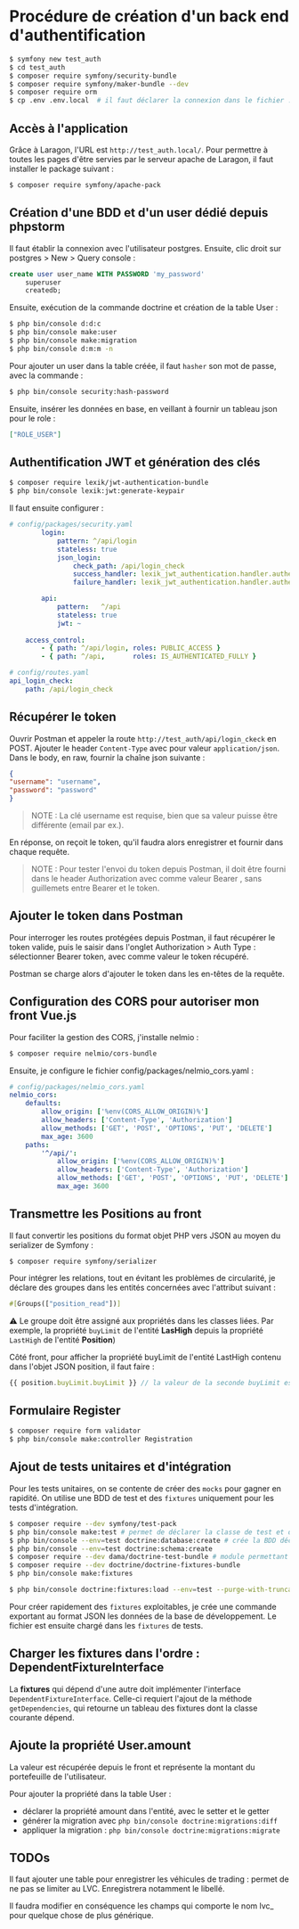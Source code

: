 # Procédure de création d'un back end d'authentification

```bash
$ symfony new test_auth
$ cd test_auth
$ composer require symfony/security-bundle
$ composer require symfony/maker-bundle --dev
$ composer require orm
$ cp .env .env.local  # il faut déclarer la connexion dans le fichier .env
```

## Accès à l'application

Grâce à Laragon, l'URL est `http://test_auth.local/`.
Pour permettre à toutes les pages d'être servies par le serveur apache de Laragon,
il faut installer le package suivant :

```bash
$ composer require symfony/apache-pack 
```

## Création d'une BDD et d'un user dédié depuis phpstorm

Il faut établir la connexion avec l'utilisateur postgres.
Ensuite, clic droit sur postgres > New > Query console :

```sql
create user user_name WITH PASSWORD 'my_password'
    superuser
    createdb;
```

Ensuite, exécution de la commande doctrine et création de la table User :

```bash
$ php bin/console d:d:c
$ php bin/console make:user
$ php bin/console make:migration
$ php bin/console d:m:m -n
```
Pour ajouter un user dans la table créée, il faut `hasher` son mot de passe,
avec la commande :

```bash
$ php bin/console security:hash-password
```

Ensuite, insérer les données en base, en veillant à fournir un tableau json pour le role :

```json
["ROLE_USER"]
```

## Authentification JWT et génération des clés

```bash
$ composer require lexik/jwt-authentication-bundle
$ php bin/console lexik:jwt:generate-keypair
```
Il faut ensuite configurer :

```yaml
# config/packages/security.yaml
        login:
            pattern: ^/api/login
            stateless: true
            json_login:
                check_path: /api/login_check
                success_handler: lexik_jwt_authentication.handler.authentication_success
                failure_handler: lexik_jwt_authentication.handler.authentication_failure

        api:
            pattern:   ^/api
            stateless: true
            jwt: ~
            
    access_control:
        - { path: ^/api/login, roles: PUBLIC_ACCESS }
        - { path: ^/api,       roles: IS_AUTHENTICATED_FULLY }

# config/routes.yaml
api_login_check:
    path: /api/login_check
```

## Récupérer le token

Ouvrir Postman et appeler la route `http://test_auth/api/login_ckeck` en POST.
Ajouter le header `Content-Type` avec pour valeur `application/json`.
Dans le body, en raw, fournir la chaîne json suivante :

```json
{
"username": "username",
"password": "password"
}
```

>NOTE : La clé username est requise, bien que sa valeur puisse être différente (email par ex.).

En réponse, on reçoit le token, qu'il faudra alors enregistrer et fournir dans chaque requête.

>NOTE : Pour tester l'envoi du token depuis Postman, 
> il doit être fourni dans le header Authorization avec comme valeur Bearer <token>,
> sans guillemets entre Bearer et le token.

## Ajouter le token dans Postman

Pour interroger les routes protégées depuis Postman,
il faut récupérer le token valide, puis le saisir dans l'onglet Authorization > Auth Type : sélectionner Bearer token,
avec comme valeur le token récupéré.

Postman se charge alors d'ajouter le token dans les en-têtes de la requête.

## Configuration des CORS pour autoriser mon front Vue.js
Pour faciliter la gestion des CORS, j'installe nelmio :

```bash
$ composer require nelmio/cors-bundle
```

Ensuite, je configure le fichier config/packages/nelmio_cors.yaml :

```yaml
# config/packages/nelmio_cors.yaml
nelmio_cors:
    defaults:
        allow_origin: ['%env(CORS_ALLOW_ORIGIN)%']
        allow_headers: ['Content-Type', 'Authorization']
        allow_methods: ['GET', 'POST', 'OPTIONS', 'PUT', 'DELETE']
        max_age: 3600
    paths:
        '^/api/':
            allow_origin: ['%env(CORS_ALLOW_ORIGIN)%']
            allow_headers: ['Content-Type', 'Authorization']
            allow_methods: ['GET', 'POST', 'OPTIONS', 'PUT', 'DELETE']
            max_age: 3600
```

## Transmettre les Positions au front

Il faut convertir les positions du format objet PHP vers JSON au moyen du serializer de Symfony :

``
$ composer require symfony/serializer
``

Pour intégrer les relations, tout en évitant les problèmes de circularité,
je déclare des groupes dans les entités concernées avec l'attribut suivant :

```php
#[Groups(["position_read"])]
```

⚠ Le groupe doit être assigné aux propriétés dans les classes liées.
Par exemple, la propriété `buyLimit` de l'entité **LasHigh** depuis la propriété `LastHigh` de l'entité **Position**)

Côté front, pour afficher la propriété buyLimit de l'entité LastHigh contenu dans l'objet JSON position,
il faut faire :

```js
{{ position.buyLimit.buyLimit }} // la valeur de la seconde buyLimit est celle de la clé buyLimit du tableau position
```

## Formulaire Register

```bash
$ composer require form validator
$ php bin/console make:controller Registration
```

## Ajout de tests unitaires et d'intégration

Pour les tests unitaires, on se contente de créer des `mocks` pour gagner en rapidité.
On utilise une BDD de test et des `fixtures` uniquement pour les tests d'intégration.

```bash
$ composer require --dev symfony/test-pack
$ php bin/console make:test # permet de déclarer la classe de test et de choisir la classe phpunit à étendre
$ php bin/console --env=test doctrine:database:create # crée la BDD déclarée dans le .env.test, suffixée avec _test
$ php bin/console --env=test doctrine:schema:create
$ composer require --dev dama/doctrine-test-bundle # module permettant d'annuler les modifications faites en base de test
$ composer require --dev doctrine/doctrine-fixtures-bundle
$ php bin/console make:fixtures

$ php bin/console doctrine:fixtures:load --env=test --purge-with-truncate # efface puis recharge les fixtures en BDD de test
```

Pour créer rapidement des `fixtures` exploitables,
je crée une commande exportant au format JSON les données de la base de développement.
Le fichier est ensuite chargé dans les `fixtures` de tests.

## Charger les fixtures dans l'ordre : DependentFixtureInterface

La **fixtures** qui dépend d'une autre doit implémenter l'interface `DependentFixtureInterface`.
Celle-ci requiert l'ajout de la méthode `getDependencies`, 
qui retourne un tableau des fixtures dont la classe courante dépend.

## Ajoute la propriété User.amount

La valeur est récupérée depuis le front et représente la montant du portefeuille de l'utilisateur.

Pour ajouter la propriété dans la table User :

- déclarer la propriété amount dans l'entité, avec le setter et le getter
- générer la migration avec `php bin/console doctrine:migrations:diff`
- appliquer la migration : `php bin/console doctrine:migrations:migrate`

## TODOs

Il faut ajouter une table pour enregistrer les véhicules de trading : 
permet de ne pas se limiter au LVC. Enregistrera notamment le libellé.

Il faudra modifier en conséquence les champs qui comporte le nom lvc_ pour quelque chose de plus générique.
